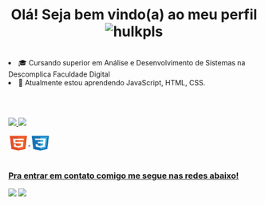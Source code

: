 <h1 align="center"> Olá! Seja bem vindo(a) ao meu perfil <img src="https://i.imgur.com/ZEkFJCG.gif" height="40" width="40" alt="hulkpls"></h1>
<br>

<li> 🎓 Cursando superior em Análise e Desenvolvimento de Sistemas na Descomplica Faculdade Digital </li>
<li> 🌱 Atualmente estou aprendendo JavaScript, HTML, CSS. </li>

<br><br>

<div>
  <a href="https://github.com/OVictorSantos">
  <img height="160em" src="https://github-readme-stats.vercel.app/api?username=OVictorSantos&show_icons=true&theme=tokyonight&include_all_commits=true&count_private=true"/>
  <img height="140em" src="https://github-readme-stats.vercel.app/api/top-langs/?username=OVictorSantos&layout=compact&langs_count=6&theme=tokyonight"/>
</div>
   
<div style="display: inline_block"><br>
  <img align="center" alt="HTML" height="30" width="40" src="https://raw.githubusercontent.com/devicons/devicon/master/icons/html5/html5-original.svg">
  <img align="center" alt="CSS" height="30" width="40" src="https://raw.githubusercontent.com/devicons/devicon/master/icons/css3/css3-original.svg">
</div>
 
 <br>
 
  ### Pra entrar em contato comigo me segue nas redes abaixo!
 
<div>  
  <a href = "mailto:victorsantos4755@gmail.com"><img src="https://img.shields.io/badge/-Gmail-%23333?style=for-the-badge&logo=gmail&logoColor=white" target="_blank"></a>
  <a href="https://www.linkedin.com/in/ovictorsantos/" target="_blank"><img src="https://img.shields.io/badge/-LinkedIn-%230077B5?style=for-the-badge&logo=linkedin&logoColor=white" target="_blank"></a>
 

</div>
<!--
**OVictorSantos/OVictorSantos** is a ✨ _special_ ✨ repository because its `README.md` (this file) appears on your GitHub profile.

Here are some ideas to get you started:

- 🔭 I’m currently working on ...
- 🌱 I’m currently learning ...
- 👯 I’m looking to collaborate on ...
- 🤔 I’m looking for help with ...
- 💬 Ask me about ...
- 📫 How to reach me: ...
- 😄 Pronouns: ...
- ⚡ Fun fact: ...
-->
